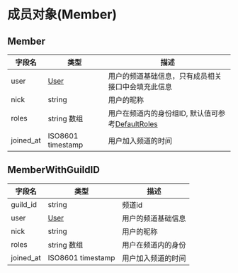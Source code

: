 # 成员对象(Member)

## Member
| 字段名       | 类型              | 描述           |
| ------------ | ----------------- | ---------------|
| user         | [User](../../manage/user/model.md#user) | 用户的频道基础信息，只有成员相关接口中会填充此信息 |
| nick         | string                         | 用户的昵称   |
| roles        | string 数组                    | 用户在频道内的身份组ID, 默认值可参考[DefaultRoles](role_model.md#DefaultRoles) |
| joined_at    | ISO8601 timestamp             | 用户加入频道的时间   |

## MemberWithGuildID
| 字段名       | 类型              | 描述           |
| ------------ | ----------------- | ---------------|
| guild_id     | string                         | 频道id              |
| user         | [User](../../manage/user/model.md#user) | 用户的频道基础信息         |
| nick         | string                         | 用户的昵称   |
| roles        | string 数组                    | 用户在频道内的身份   |
| joined_at    | ISO8601 timestamp             | 用户加入频道的时间   |
